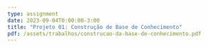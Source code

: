 ```yaml
---
type: assignment
date: 2023-09-04T0:00:00-3:00
title: "Projeto 01: Construção de Base de Conhecimento"
pdf: /assets/trabalhos/construcao-da-base-de-conhecimento.pdf
---
```

